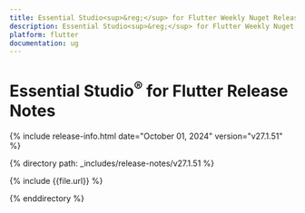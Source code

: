 ```yaml
---
title: Essential Studio<sup>&reg;</sup> for Flutter Weekly Nuget Release Release Notes  
description: Essential Studio<sup>&reg;</sup> for Flutter Weekly Nuget Release Release Notes  
platform: flutter
documentation: ug
---
```


# Essential Studio<sup>&reg;</sup> for Flutter  Release Notes  

{% include release-info.html date="October 01, 2024"  version="v27.1.51" %} 

{% directory path: _includes/release-notes/v27.1.51 %}

{% include {{file.url}} %}

{% enddirectory %}